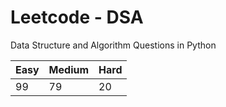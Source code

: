 # Leetcode - DSA

Data Structure and Algorithm Questions in Python

| Easy   |  Medium  | Hard |
|--------|----------|------|
|   99   |    79    |  20  |
